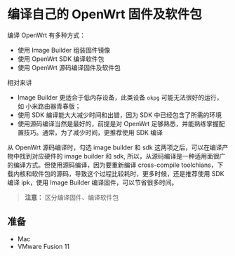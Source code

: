 # 编译自己的 OpenWrt 固件及软件包

编译 OpenWrt 有多种方式：

* 使用 Image Builder 组装固件镜像
* 使用 OpenWrt SDK 编译软件包
* 使用 OpenWrt 源码编译固件及软件包

相对来讲

* Image Builder 更适合于低内存设备，此类设备 `okpg` 可能无法很好的运行，如 小米路由器青春版；
* 使用 SDK 编译能大大减少时间和出错，因为 SDK 中已经包含了所需的环境
* 使用源码编译当然是最好的，前提是对 OpenWrt 足够熟悉，并能熟练掌握配置技巧。通常，为了减少时间，更推荐使用 SDK 编译

从 OpenWrt 源码编译时，勾选 image builder 和 sdk 这两项之后，可以在编译产物中找到对应硬件的 image builder 和 sdk, 所以，从源码编译是一种适用面很广的编译方式。但使用源码编译，因为要重新编译 cross-compile toolchians，下载内核和软件包的源码，导致这个过程比较耗时，更多时候，还是推荐使用 SDK 编译 ipk，使用 Image Builder 编译固件，可以节省很多时间。

> **注意：** 区分编译固件、编译软件包

## 准备

* Mac
* VMware Fusion 11